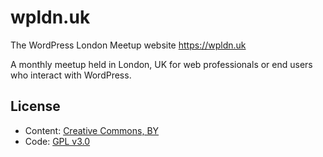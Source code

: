 # wpldn.uk
The WordPress London Meetup website https://wpldn.uk

A monthly meetup held in London, UK for web professionals or end users who interact with WordPress. 

## License

* Content: [Creative Commons, BY](http://creativecommons.org/licenses/by/3.0/)
* Code: [GPL v3.0](https://github.com/WPLDN/wpldn.uk/blob/master/LICENSE)
